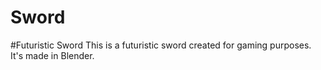 # Sword
#Futuristic Sword
This is a futuristic sword created for gaming purposes. It's made in Blender.

